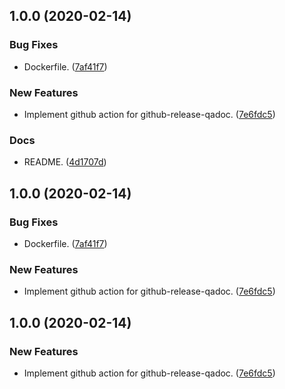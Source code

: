 ## 1.0.0 (2020-02-14)


### Bug Fixes

* Dockerfile. ([7af41f7](https://github.com/locona/action-github-release-qadoc/commit/7af41f76fc9bbae581100a5caa6843818c2478b6))


### New Features

* Implement github action for github-release-qadoc. ([7e6fdc5](https://github.com/locona/action-github-release-qadoc/commit/7e6fdc55a59f8236ac46d5fe9ad15cc8f89e557f))


### Docs

* README. ([4d1707d](https://github.com/locona/action-github-release-qadoc/commit/4d1707da7aa9d1c182709803d5b23db25c49b449))

## 1.0.0 (2020-02-14)


### Bug Fixes

* Dockerfile. ([7af41f7](https://github.com/locona/action-github-release-qadoc/commit/7af41f76fc9bbae581100a5caa6843818c2478b6))


### New Features

* Implement github action for github-release-qadoc. ([7e6fdc5](https://github.com/locona/action-github-release-qadoc/commit/7e6fdc55a59f8236ac46d5fe9ad15cc8f89e557f))

## 1.0.0 (2020-02-14)


### New Features

* Implement github action for github-release-qadoc. ([7e6fdc5](https://github.com/locona/action-github-release-qadoc/commit/7e6fdc55a59f8236ac46d5fe9ad15cc8f89e557f))
